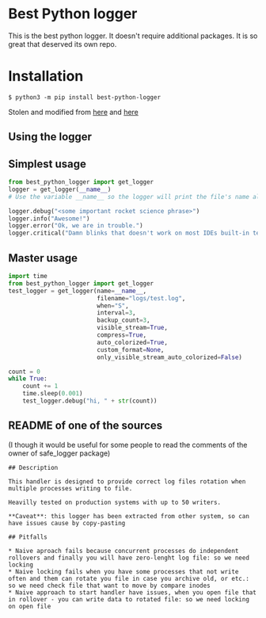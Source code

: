 # Best Python logger

This is the best python logger. 
It doesn't require additional packages. 
It is so great that deserved its own repo.

# Installation
```shell
$ python3 -m pip install best-python-logger
```


Stolen and modified from [here](https://stackoverflow.com/a/56944256/12603421) and [here](https://github.com/cybergrind/safe_logger)
## Using the logger

## Simplest usage
```python
from best_python_logger import get_logger
logger = get_logger(__name__)
# Use the variable __name__ so the logger will print the file's name also

logger.debug("<some important rocket science phrase>")
logger.info("Awesome!")
logger.error("Ok, we are in trouble.")
logger.critical("Damn blinks that doesn't work on most IDEs built-in terminals..")
```

## Master usage
```python
import time
from best_python_logger import get_logger
test_logger = get_logger(name=__name__,
                         filename="logs/test.log",
                         when="S",
                         interval=3,
                         backup_count=3,
                         visible_stream=True,
                         compress=True,
                         auto_colorized=True, 
                         custom_format=None,
                         only_visible_stream_auto_colorized=False)

count = 0
while True:
    count += 1
    time.sleep(0.001)
    test_logger.debug("hi, " + str(count))
```



## README of one of the sources 

(I though it would be useful for some people to read the comments of the owner of safe_logger package)
```
## Description

This handler is designed to provide correct log files rotation when multiple processes writing to file.

Heavilly tested on production systems with up to 50 writers.

**Caveat**: this logger has been extracted from other system, so can have issues cause by copy-pasting

## Pitfalls

* Naive aproach fails because concurrent processes do independent rollovers and finally you will have zero-lenght log file: so we need locking
* Naive locking fails when you have some processes that not write often and them can rotate you file in case you archive old, or etc.: so we need check file that want to move by compare inodes
* Naive approach to start handler have issues, when you open file that in rollover - you can write data to rotated file: so we need locking on open file
```

